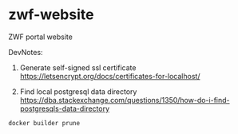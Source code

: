 # zwf-website
ZWF portal website


DevNotes:

1. Generate self-signed ssl certificate https://letsencrypt.org/docs/certificates-for-localhost/

2. Find local postgresql data directory https://dba.stackexchange.com/questions/1350/how-do-i-find-postgresqls-data-directory

```shell
docker builder prune
```